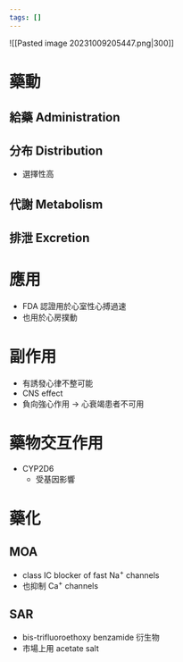 ```yaml
---
tags: []
---
```

![[Pasted image 20231009205447.png|300]]
# 藥動
## 給藥 Administration
## 分布 Distribution
- 選擇性高
## 代謝 Metabolism
## 排泄 Excretion
# 應用
- FDA 認證用於心室性心搏過速
- 也用於心房撲動
# 副作用
- 有誘發心律不整可能
- CNS effect
- 負向強心作用 $\rightarrow$ 心衰竭患者不可用
# 藥物交互作用
- CYP2D6 
	- 受基因影響
# 藥化
## MOA
- class IC blocker of fast Na<sup>+</sup> channels
- 也抑制 Ca<sup>+</sup> channels
## SAR
- bis-trifluoroethoxy benzamide 衍生物
- 市場上用 acetate salt

